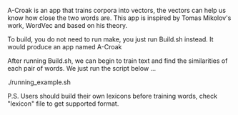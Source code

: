 A-Croak is an app that trains corpora into vectors, the vectors can help us know how close the two words are.
This app is inspired by Tomas Mikolov's work, WordVec and based on his theory.

To build, you do not need to run make, you just run Build.sh instead.
It would produce an app named A-Croak

After running Build.sh, we can begin to train text and find the similarities of each pair of words.
We just run the script below ...

./running_example.sh

P.S. Users should build their own lexicons before training words, check "lexicon" file to get supported format.

